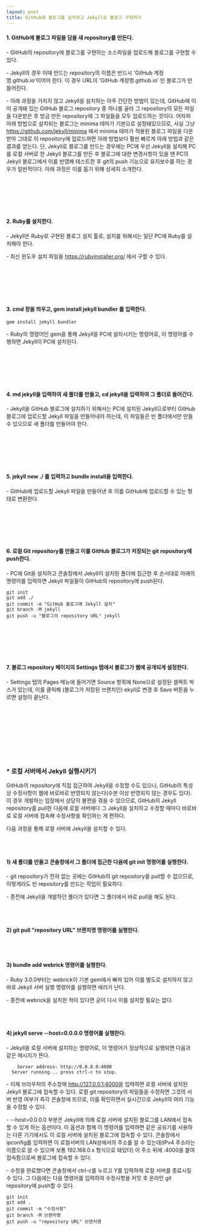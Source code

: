 ```yaml
---
layout: post
title: GitHub에 블로그를 설치하고 Jekyll로 블로그 구현하기
---
```



#### 1. GitHub에 블로그 파일을 담을 새 repository를 만든다.

\- GitHub의 repository에 블로그를 구현하는 소스파일을 업로드해 블로그를 구현할 수 있다. 

\- Jekyll의 경우 이때 만드는 repository의 이름은 반드시 'GitHub 계정명.github.io'이어야 한다. 이 경우 URL이 'GitHub 계정명.github.io' 인 블로그가 만들어진다.

\- 아래 과정을 거치지 않고 Jekyll을 설치하는 아주 간단한 방법이 있는데, GitHub에 이미 공개돼 있는 GitHub 블로그 repository 중 하나를 골라 그 repository의 모든 파일을 다운받은 후 방금 만든 repository에 그 파일들을 
모두 업로드하는 것이다. 어차피 아래 방법으로 설치되는 블로그는 minima 테마가 기본으로 설정돼있으므로, 사실 그냥 <https://github.com/jekyll/minima> 에서 minima 테마가 적용된 블로그 파일을 다운받아 
그대로 이 repository에 업로드하면 아래 방법보다 훨씬 빠르게 아래 방법과 같은 결과를 얻는다. 단, Jekyll로 블로그를 만드는 경우에는 PC에 우선 Jekyll을 설치해 PC를 로컬 서버로 한 Jekyll 블로그를
만든 후 블로그에 대한 변경사항이 있을 땐 PC의 Jekyll 블로그에서 이를 반영해 테스트한 후 git의 push 기능으로 유지보수를 하는 경우가 일반적이다. 아래 과정은 이를 돕기 위해 상세히 소개한다.


<br><br><br><br><br>  



#### 2. Ruby를 설치한다.

\- Jekyll은 Ruby로 구현된 블로그 설치 툴로, 설치를 위해서는 일단 PC에 Ruby를 설치해야 한다.

\- 최신 윈도우 설치 파일을 <https://rubyinstaller.org/> 에서 구할 수 있다.

  
  
<br><br><br><br><br>  
  
  

#### 3. cmd 창을 띄우고, gem install jekyll bundler 를 입력한다.

```
gem install jekyll bundler
```

\- Ruby의 명령어인 gem을 통해 Jekyll을 PC에 설치시키는 명령어로, 이 명령어를 수행하면 Jekyll이 PC에 설치된다.



  
  <br><br><br><br><br>
  
  
  
#### 4. md jekyll을 입력하여 새 폴더를 만들고, cd jekyll을 입력하여 그 폴더로 들어간다.

\- Jekyll을 GitHub 블로그에 설치하기 위해서는 PC에 설치된 Jekyll으로부터 GitHub 블로그에 업로드할 Jekyll 파일을 만들어내야 하는데, 이 파일들은 빈 폴더에서만 만들 수 있으므로 새 폴더를 만들어야 한다.


  
  <br><br><br><br><br>
  
  
  
#### 5. jekyll new ./ 를 입력하고 bundle install을 입력한다.

\- GitHub에 업로드할 Jekyll 파일을 만들어낸 후 이를 GitHub에 업로드할 수 있는 형태로 변환한다.


  
  
  <br><br><br><br><br>
  
  
  

#### 6. 로컬 Git repository를 만들고 이를 GitHub 블로그가 저장되는 git repository에 push한다.

\- PC에 Git을 설치하고 콘솔창에서 Jekyll이 설치된 폴더에 접근한 후 순서대로 아래의 명령어를 입력하면 Jekyll 파일들이 GitHub의 repository에 push된다.

```
git init
git add ./
git commit -m "GitHub 블로그에 Jekyll 설치"
git branch -M jekyll
git push -u "블로그의 repository URL" jekyll
```


  <br><br><br><br><br>

#### 7. 블로그 repository 페이지의 Settings 탭에서 블로그가 웹에 공개되게 설정한다.

\- Settings 탭의 Pages 메뉴에 들어가면 Source 항목에 None으로 설정된 셀렉트 박스가 있는데, 이를 클릭해 (블로그가 저장된 브랜치인) ekyll로 변경 후 Save 버튼을 누르면 설정이 끝난다. 



  <br><br><br><br><br><br><br><br>


### \* 로컬 서버에서 Jekyll 실행시키기


GitHub의 repository에 직접 접근하여 Jekyll을 수정할 수도 있으나, GitHub의 특성상 수정사항이 웹에 바로바로 반영되지 않는다(수분 이상 반영되지 않는 경우도 있다). 이 경우 개발하는 입장에서
상당히 불편을 겪을 수 있으므로, GitHub의 Jekyll repository를 pull한 다음에 로컬 서버에다 그 Jekyll을 설치하고 수정할 때마다 바로바로 로컬 서버에 접속해 수정사항을 확인하는 게 편하다.

다음 과정을 통해 로컬 서버에 Jekyll을 설치할 수 있다.

  <br><br>

#### 1) 새 폴더를 만들고 콘솔창에서 그 폴더에 접근한 다음에 git init 명령어를 실행한다.

\- git repository가 전혀 없는 곳에는 GitHub의 git repository를 pull할 수 없으므로, 이렇게라도 빈 repository를 만드는 작업이 필요하다.

\- 종전에 Jekyll을 개발하던 폴더가 있다면 그 폴더에서 바로 pull을 해도 된다.


  <br><br>

#### 2) git pull "repository URL" 브랜치명 명령어를 실행한다.
 <br><br>

#### 3) bundle add webrick 명령어를 실행한다.

\- Ruby 3.0.0부터는 webrick이 기본 gem에서 빠져 있어 이를 별도로 설치하지 않고 바로 Jekyll 서버 실행 명령어를 실행하면 에러가 난다. 

\- 종전에 webrick을 설치한 적이 있다면 굳이 다시 이를 설치할 필요는 없다.

 <br><br>
#### 4) jekyll serve \--host=0.0.0.0 명령어를 실행한다.

\- Jekyll을 로컬 서버에 설치하는 명령어로, 이 명령어가 정상적으로 실행되면 다음과 같은 메시지가 뜬다.

```
    Server address: http://0.0.0.0:4000
  Server running... press ctrl-c to stop.
```

\- 이제 브라우저의 주소창에 http://127.0.0.1:4000을 입력하면 로컬 서버에 설치된 Jekyll 블로그에 접속할 수 있다. 로컬 git repository의 파일들을 수정하면 그것의 서버 반영 여부가 즉각 콘솔창에 뜨므로, 이를 확인하면서 실시간으로 Jekyll의 여러 기능을 수정할 수 있다.

\- \--host=0.0.0.0 부분은 Jekyll에 의해 로컬 서버에 설치된 블로그를 LAN에서 접속할 수 있게 하는 옵션이다. 이 옵션과 함께 이 명령어를 입력하면 같은 공유기를 사용하는 다른 기기에서도 이 로컬 서버에 설치된 블로그에 접속할 수 있다. 콘솔창에서 ipconfig를 입력하면 이 로컬서버의 LAN상에서의 주소를 알 수 있는데(IPv4 주소라는 이름으로 알 수 있으며 보통 192.168.0.x 형식으로 돼있다) 이 주소 뒤에 :4000을 붙여 접속함으로써 블로그에 접속할 수 있다.

\- 수정을 완료했다면 콘솔창에서 ctrl-c를 누르고 Y를 입력하여 로컬 서버를 종료시킬 수 있다. 그 다음에는 다음 명령어를 입력하여 수정사항을 커밋 후 온라인 git repository에 push할 수 있다.

```
git init
git add .
git commit -m "수정사항"
git branch -M 브랜치명
git push -u "repository URL" 브랜치명
```
